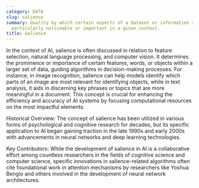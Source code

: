 ```yaml
---
category: DATA
slug: salience
summary: Quality by which certain aspects of a dataset or information stand out as
  particularly noticeable or important in a given context.
title: Salience
---
```


In the context of AI, salience is often discussed in relation to feature selection, natural language processing, and computer vision. It determines the prominence or importance of certain features, words, or objects within a larger set of data, guiding algorithms in decision-making processes. For instance, in image recognition, salience can help models identify which parts of an image are most relevant for identifying objects, while in text analysis, it aids in discerning key phrases or topics that are more meaningful in a document. This concept is crucial for enhancing the efficiency and accuracy of AI systems by focusing computational resources on the most impactful elements.

Historical Overview: The concept of salience has been utilized in various forms of psychological and cognitive research for decades, but its specific application to AI began gaining traction in the late 1990s and early 2000s with advancements in neural networks and deep learning technologies.

Key Contributors: While the development of salience in AI is a collaborative effort among countless researchers in the fields of cognitive science and computer science, specific innovations in salience-related algorithms often cite foundational work in attention mechanisms by researchers like Yoshua Bengio and others involved in the development of neural network architectures.